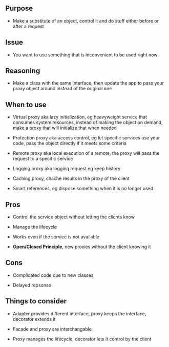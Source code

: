 ## Purpose

* Make a substitute of an object, control it and do stuff either before or after a request

## Issue

* You want to use something that is inconvenient to be used right now

## Reasoning

* Make a class with the same interface, then update the app to pass your proxy object around instead of the original one

## When to use

* Virtual proxy aka lazy initialization, eg heavyweight service that consumes system resources, instead of making the object on demand, make a proxy that will initialize that when needed

* Protection proxy aka access control, eg let specific services use your code, pass the object directly if it meets some criteria

* Remote proxy aka local execution of a remote, the proxy will pass the request to a specific service

* Logging proxy aka logging request eg keep history

* Caching proxy, chache results in the proxy of the client

* Smart references, eg dispose something when it is no longer used

## Pros

* Control the service object without letting the clients know

* Manage the lifecycle

* Works even if the service is not available

* __Open/Closed Principle__, new proxies without the client knowing it

## Cons

* Complicated code due to new classes

* Delayed repsonse

## Things to consider

* Adapter provides different interface, proxy keeps the interface, decorator extends it

* Facade and proxy are interchangable

* Proxy manages the lifecycle, decorator lets it control by the client